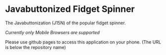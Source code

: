 # Javabuttonized Fidget Spinner

The Javabuttonization (J15N) of the popular fidget spinner.

*Currently only Mobile Browsers are supported*

Please use github pages to access this application on your phone.
(The URL is below the repository name)

